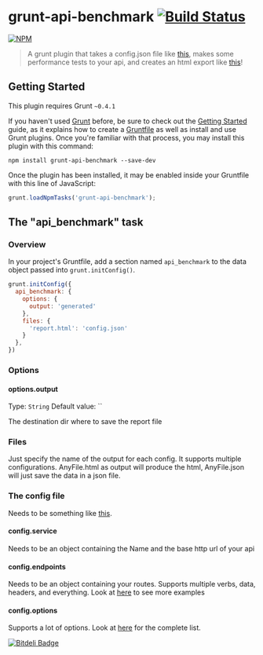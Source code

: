 grunt-api-benchmark [![Build Status](https://secure.travis-ci.org/matteofigus/grunt-api-benchmark.png?branch=master)](http://travis-ci.org/matteofigus/grunt-api-benchmark)
=============

[![NPM](https://nodei.co/npm/grunt-api-benchmark.png?downloads=true)](https://npmjs.org/package/grunt-api-benchmark)


> A grunt plugin that takes a config.json file like [this](https://github.com/matteofigus/grunt-api-benchmark/blob/master/test/fixtures/input2.json), makes some performance tests to your api, and creates an html export like [this](http://htmlpreview.github.io/?https://github.com/matteofigus/grunt-api-benchmark/blob/master/generated/output.html)! 

## Getting Started
This plugin requires Grunt `~0.4.1`

If you haven't used [Grunt](http://gruntjs.com/) before, be sure to check out the [Getting Started](http://gruntjs.com/getting-started) guide, as it explains how to create a [Gruntfile](http://gruntjs.com/sample-gruntfile) as well as install and use Grunt plugins. Once you're familiar with that process, you may install this plugin with this command:

```shell
npm install grunt-api-benchmark --save-dev
```

Once the plugin has been installed, it may be enabled inside your Gruntfile with this line of JavaScript:

```js
grunt.loadNpmTasks('grunt-api-benchmark');
```

## The "api_benchmark" task

### Overview
In your project's Gruntfile, add a section named `api_benchmark` to the data object passed into `grunt.initConfig()`.

```js
grunt.initConfig({
  api_benchmark: {
    options: {
      output: 'generated'
    },
    files: {
      'report.html': 'config.json'
    }
  },
})
```

### Options

#### options.output
Type: `String`
Default value: ``

The destination dir where to save the report file

### Files

Just specify the name of the output for each config. It supports multiple configurations.
AnyFile.html as output will produce the html, AnyFile.json will just save the data in a json file.


### The config file

Needs to be something like [this](https://github.com/matteofigus/grunt-api-benchmark/blob/master/test/fixtures/input2.json).

#### config.service

Needs to be an object containing the Name and the base http url of your api

#### config.endpoints

Needs to be an object containing your routes. Supports multiple verbs, data, headers, and everything. Look at [here](https://github.com/matteofigus/api-benchmark) to see more examples

#### config.options

Supports a lot of options. Look at [here](https://github.com/matteofigus/api-benchmark#options) for the complete list.


[![Bitdeli Badge](https://d2weczhvl823v0.cloudfront.net/matteofigus/grunt-api-benchmark/trend.png)](https://bitdeli.com/free "Bitdeli Badge")

